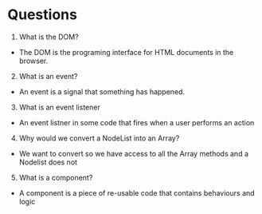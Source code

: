 # Questions

1. What is the DOM?
- The DOM is the programing interface for HTML documents in the browser.

2. What is an event?
- An event is a signal that something has happened.

3. What is an event listener
- An event listner in some code that fires when a user performs an action

4. Why would we convert a NodeList into an Array?
- We want to convert so we have access to all the Array methods and a Nodelist does not

5. What is a component? 
- A component is a piece of re-usable code that contains behaviours and logic
